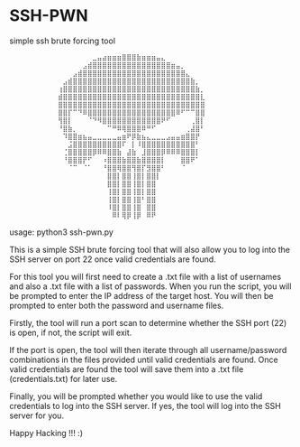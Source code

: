 # SSH-PWN
simple ssh brute forcing tool



                ⠀⠀⠀⠀⠀⠀⠀⣀⣤⣴⣶⣶⣶⣿⣿⣿⣷⣶⣶⣶⣤⣄⠀⠀⠀⠀⠀⠀⠀⠀
                ⠀⠀⠀⠀⠀⣠⣾⣿⣿⣿⣿⣿⣿⣿⣿⣿⣿⣿⣿⣿⣿⣿⣿⣶⣤⡀⠀⠀⠀⠀
                ⠀⠀⠀⣠⣾⣿⣿⣿⣿⣿⣿⣿⣿⣿⣿⣿⣿⣿⣿⣿⣿⣿⣿⣿⣿⣿⣄⠀⠀⠀
                ⠀⣠⣾⣿⣿⣿⣿⣿⣿⣿⣿⣿⣿⣿⣿⣿⣿⣿⣿⣿⣿⣿⣿⣿⣿⣿⣿⣷⡀⠀
                ⢰⣿⣿⣿⣿⣿⣿⣿⣿⣿⣿⣿⣿⣿⣿⣿⣿⣿⣿⣿⣿⣿⣿⣿⣿⣿⣿⣿⣷⡀
                ⣾⣿⣿⣿⣿⣿⣿⣿⣿⣿⣿⣿⣿⣿⣿⣿⣿⣿⣿⣿⣿⣿⣿⣿⣿⣿⣿⣿⣿⣇
                ⣿⣿⣿⣿⣿⣿⣿⣿⣿⣿⣿⣿⣿⣿⣿⣿⣿⣿⣿⣿⣿⣿⣿⣿⣿⣿⣿⣿⣿⣿
                ⣿⣿⡏⠉⠙⠿⣿⣿⣿⣿⣿⣿⣿⣿⣿⣿⣿⣿⣿⣿⣿⣿⣿⣿⠿⠋⠉⠉⣿⣿
                ⢻⣿⡇⠀⠀⠀⠈⠙⠻⣿⣿⣿⣿⣿⣿⣿⣿⣿⣿⣿⣿⠟⠋⠀⠀⠀⠀⢀⣿⡇
                ⠘⣿⣷⡀⠀⠀⠀⠀⠀⠀⠉⠛⠿⢿⣿⣿⣿⠿⠛⠋⠀⠀⠀⠀⠀⠀⢀⣼⣿⠃
                ⠀⠹⣿⣿⣶⣦⣤⣀⣀⣀⣀⣀⣤⣶⠟⡿⣷⣦⣄⣀⣀⣀⣠⣤⣤⣶⣿⣿⡟⠀
                ⠀⠀⣨⣿⣿⣿⣿⣿⣿⣿⣿⣿⣿⠏⠀⡇⠸⣿⣿⣿⣿⣿⣿⣿⣿⣿⣿⣿⠃⠀
                ⠀⢈⣿⣿⣿⣿⣿⡿⠿⠿⣿⣿⣷⠀⣼⣷⠀⣸⣿⣿⣿⡿⠿⠿⠿⣿⣿⣿⡇⠀
                ⠀⠘⣿⣿⣿⡟⠋⠀⠀⠰⣿⣿⣿⣷⣿⣿⣷⣿⣿⣿⣿⡇⠀⠀⠀⣿⣿⠟⠁⠀
                ⠀⠀⠈⠉⠀⠈⠁⠀⠀⠘⣿⣿⢿⣿⣿⢻⣿⡏⣻⣿⣿⠃⠀⠀⠀⠈⠀⠀⠀⠀
                ⠀⠀⠀⠀⠀⠀⠀⠀⠀⠀⣿⣿⡇⣿⣿⢸⣿⡇⣿⣿⡇⠀⠀⠀⠀⠀⠀⠀⠀⠀
                ⠀⠀⠀⠀⠀⠀⠀⠀⠀⠀⣿⣿⡇⣿⣿⢸⣿⡇⣿⣿⠀⠀⠀⠀⠀⠀⠀⠀⠀⠀
                ⠀⠀⠀⠀⠀⠀⠀⠀⠀⠀⢸⣿⡇⣿⣿⢸⣿⡇⣿⣿⠀⠀⠀⠀⠀⠀⠀⠀⠀⠀
                ⠀⠀⠀⠀⠀⠀⠀⠀⠀⠀⢸⣿⡇⣿⣿⢸⣿⠃⣿⣿⠀⠀⠀⠀⠀⠀⠀⠀⠀⠀
                ⠀⠀⠀⠀⠀⠀⠀⠀⠀⠀⠸⣿⡇⣿⣿⢸⣿⠀⣿⣿⠀⠀⠀⠀⠀⠀⠀⠀⠀⠀
                ⠀⠀⠀⠀⠀⠀⠀⠀⠀⠀⠀⠿⠇⢿⡿⢸⡿⠀⠿⠟⠀⠀⠀⠀⠀⠀⠀⠀⠀⠀


usage: python3 ssh-pwn.py


This is a simple SSH brute forcing tool that will also allow you to log into the SSH server on port 22 once valid credentials are found.

For this tool you will first need to create a .txt file with a list of usernames and also a .txt file with a list of passwords.
When you run the script, you will be prompted to enter the IP address of the target host. You will then be prompted to enter both the password and username files.

Firstly, the tool will run a port scan to determine whether the SSH port (22) is open, if not, the script will exit.

If the port is open, the tool will then iterate through all username/password combinations in the files provided until valid credentials are found. 
Once valid credentials are found the tool will save them into a .txt file (credentials<host IP>.txt) for later use.

Finally, you will be prompted whether you would like to use the valid credentials to log into the SSH server. If yes, the tool will log into the SSH server for you.


Happy Hacking !!! :)


